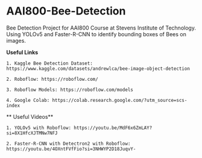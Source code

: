 # AAI800-Bee-Detection
Bee Detection Project for AAI800 Course at Stevens Institute of Technology. Using YOLOv5 and Faster-R-CNN to identify bounding boxes of Bees on images. 

**Useful Links**

	1. Kaggle Bee Detection Dataset: https://www.kaggle.com/datasets/andrewlca/bee-image-object-detection
	
	2. Roboflow: https://roboflow.com/
	
	3. Roboflow Models: https://roboflow.com/models
	
	4. Google Colab: https://colab.research.google.com/?utm_source=scs-index
	
** Useful Videos**

	1. YOLOv5 with Roboflow: https://youtu.be/MdF6x6ZmLAY?si=8X1HfcXJTMNw7NFJ
	
	2. Faster-R-CNN with Detectron2 with Roboflow: https://youtu.be/4OXntFVfFio?si=3NHWYP2D18JuqvY-
